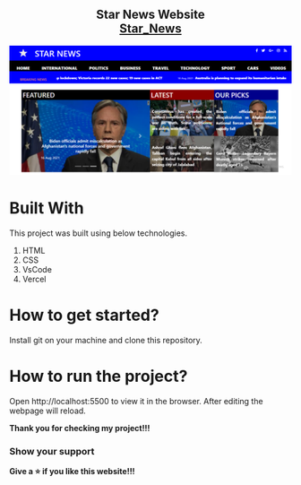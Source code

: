 <h2 align="center">
  Star News Website <br/>
  <a href="https://star-news.vercel.app/" target="">Star_News</a>
</h2>

<div align="center">
  
 <img alt="Demo" src="./images/Star News.PNG" />
 
</div>

# Built With

This project was built using below technologies.

1. HTML
2. CSS
3. VsCode
4. Vercel

# How to get started?

Install git on your machine and clone this repository.

# How to run the project?

Open http://localhost:5500 to view it in the browser. After editing the webpage will reload.


**Thank you for checking my project!!!**

### Show your support

**Give a ⭐ if you like this website!!!**
